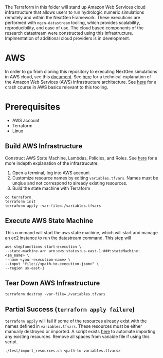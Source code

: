 The Terraform in this folder will stand up Amazon Web Services cloud infrastructure that allows users to run hydrologic numeric simulations remotely and within the NextGen Framework. These executions are performed with `ngen-datastream` tooling, which provides scalability, reproducibility, and ease of use. The cloud based components of the research datastream were constructed using this infrastructure. Implmentation of additional cloud providers is in development.

# AWS
In order to go from cloning this repository to executing NextGen simulations in AWS cloud, see this [document](https://github.com/CIROH-UA/ngen-datastream/tree/main/terraform/GETTING_STARTED.md).
See [here](https://github.com/CIROH-UA/ngen-datastream/tree/main/terraform/ARCHITECTURE.md) for a technical explanation of the Amazon Web Services (AWS) infrastructure architecture. See [here](https://github.com/CIROH-UA/ngen-datastream/tree/main/terraform/AWS_BASICS.md) for a crash course in AWS basics relevant to this tooling.

# Prerequisites
* AWS account
* Terraform
* Linux

## Build AWS Infrastructure
Construct AWS State Machine, Lambdas, Policies, and Roles. See [here](https://github.com/CIROH-UA/ngen-datastream/tree/main/terraform/ARCHITECTURE.md) for a more indepth explanation of the infrastrucutre.
1) Open a terminal, log into AWS account
2) Customize resource names by editing `variables.tfvars`. Names must be unqiue and not correspond to already existing resources.
3) Build the state machine with Terraform
```
cd terraform
terraform init
terraform apply -var-file=./variables.tfvars
```

## Execute AWS State Machine
This command will start the aws state machine, which will start and manage an ec2 instance to run the datastream command. This step will
```
aws stepfunctions start-execution \
--state-machine-arn arn:aws:states:us-east-1:###:stateMachine:<sm_name> \
--name <your-execution-name> \
--input "file://<path-to-execution-json>" \
--region us-east-1
```

## Tear Down AWS Infrastructure
```
terraform destroy -var-file=./variables.tfvars
```

## Partial Success (`terraform apply failure`)
`terraform apply` will fail if some of the resources already exist with the names defined in `variables.tfvars`. These resources must be either manually destroyed or imported. A script exists [here](https://github.com/CIROH-UA/ngen-datastream/blob/main/research_datastream/terraform/test/import_resources.sh) to automate importing any existing resources. Remove all spaces from variable file if using this script.
```
./test/import_resources.sh <path-to-variables.tfvars>
```
